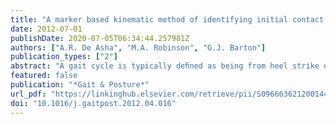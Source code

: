 ```yaml
---
title: "A marker based kinematic method of identifying initial contact during gait suitable for use in real-time visual feedback applications"
date: 2012-07-01
publishDate: 2020-07-05T06:34:44.257981Z
authors: ["A.R. De Asha", "M.A. Robinson", "G.J. Barton"]
publication_types: ["2"]
abstract: "A gait cycle is typically deﬁned as being from heel strike or initial contact (IC) to the next ipsilateral IC using kinetic data. When these data are not available other methods of event deﬁnition are required. An algorithm based upon sagittal plane kinematics of the hip, which deﬁnes IC at contralateral peak hip extension (PHE) is presented. Kinematic and kinetic data were recorded while 10 unimpaired participants each completed a minimum of 25 overground gait cycles. The accuracy of 551 IC events was evaluated by comparing the agreement of PHE to other kinematic and kinetic algorithms. The mean temporal difference in IC between the PHE algorithm and a kinetic algorithm was +0.0006 Æ 0.008 s. The 95% Limits of Agreement was Æ0.018 s. This new PHE algorithm provides simple to implement and accurate gait events for use when kinetic data are not available."
featured: false
publication: "*Gait & Posture*"
url_pdf: "https://linkinghub.elsevier.com/retrieve/pii/S0966636212001440"
doi: "10.1016/j.gaitpost.2012.04.016"
---
```


